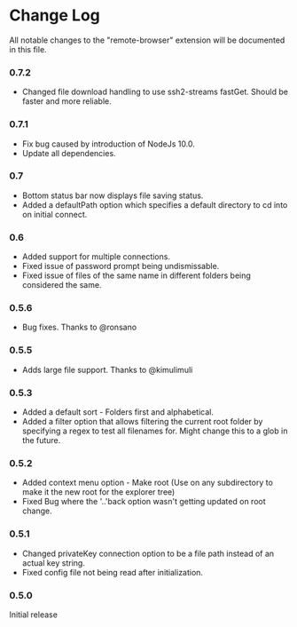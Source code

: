 # Change Log
All notable changes to the "remote-browser" extension will be documented in this file.

### 0.7.2
* Changed file download handling to use ssh2-streams fastGet. Should be faster and more reliable.

### 0.7.1
* Fix bug caused by introduction of NodeJs 10.0.
* Update all dependencies.

### 0.7
* Bottom status bar now displays file saving status.
* Added a defaultPath option which specifies a default directory to cd into on initial connect.

### 0.6
* Added support for multiple connections.
* Fixed issue of password prompt being undismissable.
* Fixed issue of files of the same name in different folders being considered the same.

### 0.5.6
* Bug fixes. Thanks to @ronsano

### 0.5.5
* Adds large file support. Thanks to @kimulimuli

### 0.5.3
* Added a default sort - Folders first and alphabetical.
* Added a filter option that allows filtering the current root folder by specifying a regex to test all filenames for. Might change this to a glob in the future.

### 0.5.2

* Added context menu option - Make root (Use on any subdirectory to make it the new root for the explorer tree)
* Fixed Bug where the '..'back option wasn't getting updated on root change.

### 0.5.1

* Changed privateKey connection option to be a file path instead of an actual key string.
* Fixed config file not being read after initialization.

### 0.5.0

Initial release 